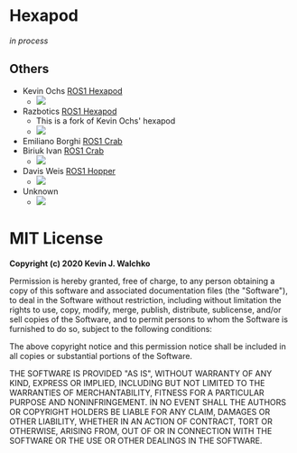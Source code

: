 # Hexapod

*in process*

## Others

- Kevin Ochs [ROS1 Hexapod](https://github.com/KevinOchs/hexapod_ros)
    - [![](https://img.youtube.com/vi/IP-1HebkZnU/0.jpg)](https://www.youtube.com/watch?v=IP-1HebkZnU)
- Razbotics [ROS1 Hexapod](https://github.com/Razbotics/hexapod_ros)
    - This is a fork of Kevin Ochs' hexapod
    - [![](https://img.youtube.com/vi/3IBgmm3x5x4/0.jpg)](https://www.youtube.com/watch?v=3IBgmm3x5x4&feature=youtu.be)
- Emiliano Borghi [ROS1 Crab](https://github.com/eborghi10/Hexapod-ROS)
- Biriuk Ivan [ROS1 Crab](http://wiki.ros.org/Robots/HexapodRobot)
    - [![](https://img.youtube.com/vi/MAnXVhC6eX0/0.jpg)](https://www.youtube.com/watch?v=MAnXVhC6eX0&feature=emb_logo)
- Davis Weis [ROS1 Hopper](https://github.com/dmweis/Hopper_ROS)
    - [![](https://img.youtube.com/vi/8a914F4v1qk/0.jpg)](https://www.youtube.com/watch?v=8a914F4v1qk&list=PL2rJqSX7Z5cFj5UM5ozf1wcm_McQg75ch&index=4)
- Unknown 
    - [![](https://img.youtube.com/vi/O3ovrT8pWww/0.jpg)](https://www.youtube.com/watch?v=O3ovrT8pWww)

# MIT License

**Copyright (c) 2020 Kevin J. Walchko**

Permission is hereby granted, free of charge, to any person obtaining a copy
of this software and associated documentation files (the "Software"), to deal
in the Software without restriction, including without limitation the rights
to use, copy, modify, merge, publish, distribute, sublicense, and/or sell
copies of the Software, and to permit persons to whom the Software is
furnished to do so, subject to the following conditions:

The above copyright notice and this permission notice shall be included in all
copies or substantial portions of the Software.

THE SOFTWARE IS PROVIDED "AS IS", WITHOUT WARRANTY OF ANY KIND, EXPRESS OR
IMPLIED, INCLUDING BUT NOT LIMITED TO THE WARRANTIES OF MERCHANTABILITY,
FITNESS FOR A PARTICULAR PURPOSE AND NONINFRINGEMENT. IN NO EVENT SHALL THE
AUTHORS OR COPYRIGHT HOLDERS BE LIABLE FOR ANY CLAIM, DAMAGES OR OTHER
LIABILITY, WHETHER IN AN ACTION OF CONTRACT, TORT OR OTHERWISE, ARISING FROM,
OUT OF OR IN CONNECTION WITH THE SOFTWARE OR THE USE OR OTHER DEALINGS IN THE
SOFTWARE.
